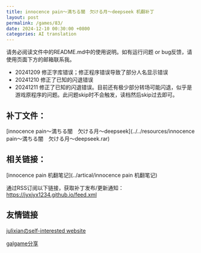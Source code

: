 ```yaml
---
title: innocence pain～満ちる闇　欠ける月～deepseek 机翻补丁
layout: post
permalink: /games/83/
date: 2024-12-10 00:30:00 +0800
categories: AI translation
---
```



请务必阅读文件中的README.md中的使用说明。如有运行问题 or bug反馈，请使用页面下方的邮箱联系我。

- 20241209 修正字库错误；修正程序错误导致了部分人名显示错误
- 20241210 修正了已知的闪退错误
- 20241211 修正了已知的闪退错误。目前还有极少部分转场可能闪退，似乎是游戏原程序的问题。此问题skip时不会触发，读档然后skip过去即可。

## 补丁文件：

[innocence pain～満ちる闇　欠ける月～deepseek](../../resources/innocence pain～満ちる闇　欠ける月～deepseek.rar)

 

## 相关链接：

[innocence pain 机翻笔记](../artical/innocence pain 机翻笔记)

 

通过RSS订阅以下链接，获取补丁发布/更新通知：https://jyxjyx1234.github.io/feed.xml

## 友情链接

[julixianのself-interested website](https://julixian-siw.worldsystem.top/) 

[galgame分享](https://t.me/galgpt)